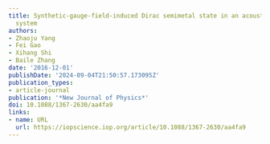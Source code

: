 ```yaml
---
title: Synthetic-gauge-field-induced Dirac semimetal state in an acoustic resonator
  system
authors:
- Zhaoju Yang
- Fei Gao
- Xihang Shi
- Baile Zhang
date: '2016-12-01'
publishDate: '2024-09-04T21:50:57.173095Z'
publication_types:
- article-journal
publication: '*New Journal of Physics*'
doi: 10.1088/1367-2630/aa4fa9
links:
- name: URL
  url: https://iopscience.iop.org/article/10.1088/1367-2630/aa4fa9
---
```

